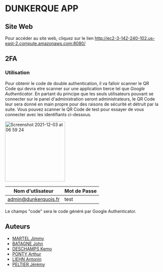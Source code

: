 # DUNKERQUE APP

## Site Web

Pour accéder au site web, cliquez sur le lien <http://ec2-3-142-240-102.us-east-2.compute.amazonaws.com:8080/>
## 2FA
### Utilisation

Pour obtenir le code de double authentication, il va falloir scanner le QR Code qui devra etre scanner sur une application tierce tel que _Google Authenticator_.
En partant du principe que les seuls utilisateurs pouvant se connecter sur le panel d'administration seront administrateurs, le QR Code leur sera donné en main propre pour des raisons de sécurité et détruit par la suite.
Vous pouvez scanner le QR Code de test pour essayer de vous connecter avec les identifiants ci-dessous.

<img width="197" alt="Screenshot 2021-12-03 at 06 59 24" src="https://user-images.githubusercontent.com/70701975/144553907-fc6cae71-f895-4815-bad0-a7569f842024.png">

| Nom d'utlisateur | Mot de Passe |
|----------|----------|
| admin@dunkerquois.fr | test |

Le champs "code" sera le code généré par Google Authenticator.

## Auteurs

- [MARTEL Jimmy]
- [BATAGNE John]
- [DESCHAMPS Kemo]
- [PONTY Arthur]
- [LIEHN Antonin]
- [PELTIER Jérémy]

[MARTEL Jimmy]: <https://www.linkedin.com/in/jimmy-martel/>
[BATAGNE John]: <https://www.linkedin.com/in/john-batagne/>
[DESCHAMPS Kemo]: <https://www.linkedin.com/in/kemo-deschamps/>
[PONTY Arthur]: <https://www.linkedin.com/in/arthur-ponty/>
[LIEHN Antonin]: <https://www.linkedin.com/in/antonin-liehn-486a56197/>
[PELTIER Jérémy]: <https://www.linkedin.com/in/jeremy-peltier/>





